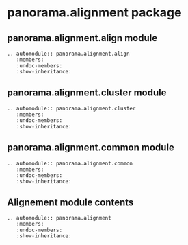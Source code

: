 # panorama.alignment package

## panorama.alignment.align module

```{eval-rst}
.. automodule:: panorama.alignment.align
   :members:
   :undoc-members:
   :show-inheritance:
```

## panorama.alignment.cluster module

```{eval-rst}
.. automodule:: panorama.alignment.cluster
   :members:
   :undoc-members:
   :show-inheritance:
```

## panorama.alignment.common module

```{eval-rst}
.. automodule:: panorama.alignment.common
   :members:
   :undoc-members:
   :show-inheritance:
```

## Alignement module contents

```{eval-rst}
.. automodule:: panorama.alignment
   :members:
   :undoc-members:
   :show-inheritance:
```
